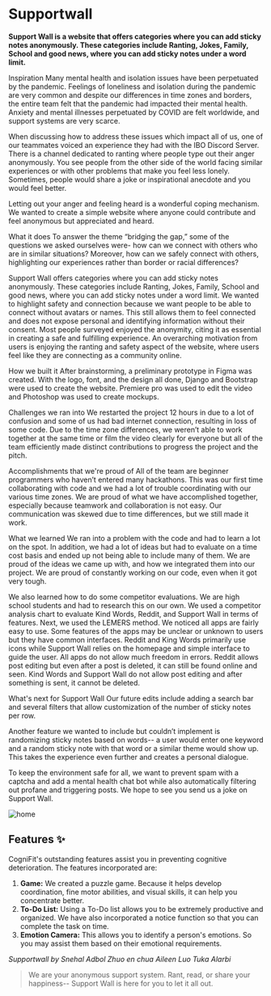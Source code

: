 # Supportwall 

**Support Wall is a website that offers categories where you can add sticky notes anonymously. These categories include Ranting, Jokes, Family, School and good news, where you can add sticky notes under a word limit.**

Inspiration
Many mental health and isolation issues have been perpetuated by the pandemic. Feelings of loneliness and isolation during the pandemic are very common and despite our differences in time zones and borders, the entire team felt that the pandemic had impacted their mental health. Anxiety and mental illnesses perpetuated by COVID are felt worldwide, and support systems are very scarce.

When discussing how to address these issues which impact all of us, one of our teammates voiced an experience they had with the IBO Discord Server. There is a channel dedicated to ranting where people type out their anger anonymously. You see people from the other side of the world facing similar experiences or with other problems that make you feel less lonely. Sometimes, people would share a joke or inspirational anecdote and you would feel better.

Letting out your anger and feeling heard is a wonderful coping mechanism. We wanted to create a simple website where anyone could contribute and feel anonymous but appreciated and heard.

What it does
To answer the theme “bridging the gap,” some of the questions we asked ourselves were- how can we connect with others who are in similar situations? Moreover, how can we safely connect with others, highlighting our experiences rather than border or racial differences?

Support Wall offers categories where you can add sticky notes anonymously. These categories include Ranting, Jokes, Family, School and good news, where you can add sticky notes under a word limit. We wanted to highlight safety and connection because we want people to be able to connect without avatars or names. This still allows them to feel connected and does not expose personal and identifying information without their consent. Most people surveyed enjoyed the anonymity, citing it as essential in creating a safe and fulfilling experience. An overarching motivation from users is enjoying the ranting and safety aspect of the website, where users feel like they are connecting as a community online.

How we built it
After brainstorming, a preliminary prototype in Figma was created. With the logo, font, and the design all done, Django and Bootstrap were used to create the website. Premiere pro was used to edit the video and Photoshop was used to create mockups.

Challenges we ran into
We restarted the project 12 hours in due to a lot of confusion and some of us had bad internet connection, resulting in loss of some code. Due to the time zone differences, we weren’t able to work together at the same time or film the video clearly for everyone but all of the team efficiently made distinct contributions to progress the project and the pitch.

Accomplishments that we're proud of
All of the team are beginner programmers who haven’t entered many hackathons. This was our first time collaborating with code and we had a lot of trouble coordinating with our various time zones. We are proud of what we have accomplished together, especially because teamwork and collaboration is not easy. Our communication was skewed due to time differences, but we still made it work.

What we learned
We ran into a problem with the code and had to learn a lot on the spot. In addition, we had a lot of ideas but had to evaluate on a time cost basis and ended up not being able to include many of them. We are proud of the ideas we came up with, and how we integrated them into our project. We are proud of constantly working on our code, even when it got very tough.

We also learned how to do some competitor evaluations. We are high school students and had to research this on our own. We used a competitor analysis chart to evaluate Kind Words, Reddit, and Support Wall in terms of features. Next, we used the LEMERS method. We noticed all apps are fairly easy to use. Some features of the apps may be unclear or unknown to users but they have common interfaces. Reddit and King Words primarily use icons while Support Wall relies on the homepage and simple interface to guide the user. All apps do not allow much freedom in errors. Reddit allows post editing but even after a post is deleted, it can still be found online and seen. Kind Words and Support Wall do not allow post editing and after something is sent, it cannot be deleted.

What's next for Support Wall
Our future edits include adding a search bar and several filters that allow customization of the number of sticky notes per row.

Another feature we wanted to include but couldn’t implement is randomizing sticky notes based on words-- a user would enter one keyword and a random sticky note with that word or a similar theme would show up. This takes the experience even further and creates a personal dialogue.

To keep the environment safe for all, we want to prevent spam with a captcha and add a mental health chat bot while also automatically filtering out profane and triggering posts. We hope to see you send us a joke on Support Wall.

![home](https://snehal-adbol.snehaladbol.repl.co/assets/img/project2.png)


## Features ✨ 

CogniFit's outstanding features assist you in preventing cognitive deterioration. The features incorporated are:

1. **Game:** We created a puzzle game. Because it helps develop coordination, fine motor abilities, and visual skills, it can help you concentrate better. 
2. **To-Do List:** Using a To-Do list allows you to be extremely productive and organized. We have also incorporated a notice function so that you can complete the task on time.
3. **Emotion Camera:** This allows you to identify a person's emotions. So you may assist them based on their emotional requirements.




*Supportwall by Snehal Adbol
Zhuo en chua
Aileen Luo
Tuka Alarbi*
> We are your anonymous support system. Rant, read, or share your happiness-- Support Wall is here for you to let it all out.
